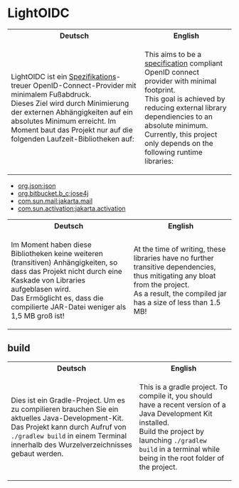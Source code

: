 # LightOIDC

<table>
    <tr>
        <th>Deutsch</th>
        <th>English</th>
    </tr>
    <tr>
        <td>

LightOIDC ist ein [Spezifikations][specification]-treuer OpenID-Connect-Provider mit minimalem Fußabdruck.  
Dieses Ziel wird durch Minimierung der externen Abhängigkeiten auf ein absolutes Minimum erreicht.
Im Moment baut das Projekt nur auf die folgenden Laufzeit-Bibliotheken auf:

</td>
<td>

This aims to be a [specification] compliant OpenID connect provider with minimal footprint.  
This goal is achieved by reducing external library dependiencies to an absolute minimum.  
Currently, this project only depends on the following runtime libraries:

</td>
</tr>
</table>

* [org.json:json](https://github.com/douglascrockford/JSON-java)
* [org.bitbucket.b_c:jose4j](https://bitbucket.org/b_c/jose4j)
* [com.sun.mail:jakarta.mail](https://projects.eclipse.org/projects/ee4j.mail)
* [com.sun.activation:jakarta.activation](https://projects.eclipse.org/projects/ee4j.jaf)

<table>
    <tr>
        <th>Deutsch</th>
        <th>English</th>
    </tr>
    <tr>
        <td>

Im Moment haben diese Bibliotheken keine weiteren (transitiven) Anhängigkeiten, so dass das Projekt nicht durch eine Kaskade von Libraries aufgeblasen wird.  
Das Ermöglicht es, dass die compilierte JAR-Datei weniger als 1,5 MB groß ist!

</td>
<td>

At the time of writing, these libraries have no further transitive dependencies, thus mitigating any bloat from the project.  
As a result, the compiled jar has a size of less than 1.5 MB!

</td>
</tr>
</table>

## build

<table>
    <tr>
        <th>Deutsch</th>
        <th>English</th>
    </tr>
    <tr>
        <td>

Dies ist ein Gradle-Project. Um es zu compilieren brauchen Sie ein aktuelles Java-Development-Kit.  
Das Projekt kann durch Aufruf von `./gradlew build` in einem Terminal innerhalb des Wurzelverzeichnisses gebaut werden.

</td>
<td>

This is a gradle project. To compile it, you should have a recent version of a Java Development Kit installed.  
Build the project by launching `./gradlew build` in a terminal while being in the root folder of the project.

</td>
</tr>
</table>

[specification]: https://openid.net/specs/openid-connect-core-1_0.html